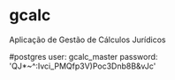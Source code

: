 # gcalc
Aplicação de Gestão de Cálculos Jurídicos

#postgres
user: gcalc_master
password: 'QJ*~^:Ivci_PMQfp3V)Poc3Dnb8B&vJc'